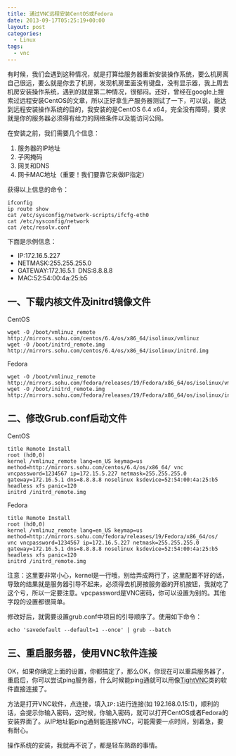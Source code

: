 ```yaml
---
title: 通过VNC远程安装CentOS或Fedora
date: 2013-09-17T05:25:19+00:00
layout: post
categories:
  - Linux
tags:
  - vnc
---
```

有时候，我们会遇到这种情况，就是打算给服务器重新安装操作系统，要么机房离自己很远，要么就是你去了机房，发现机房里面没有键盘，没有显示器，我上周去机房安装操作系统，遇到的就是第二种情况，很郁闷。还好，曾经在google上搜索过远程安装CentOS的文章，所以正好拿生产服务器测试了一下，可以说，能达到远程安装操作系统的目的，我安装的是CentOS 6.4 x64，完全没有障碍，要求就是你的服务器必须得有给力的网络条件以及能访问公网。

在安装之前，我们需要几个信息：

1. 服务器的IP地址
2. 子网掩码
3. 网关和DNS
4. 网卡MAC地址（重要！我们要靠它来做IP指定）

<!--more-->

获得以上信息的命令：
```
ifconfig
ip route show
cat /etc/sysconfig/network-scripts/ifcfg-eth0
cat /etc/sysconfig/network
cat /etc/resolv.conf
```
下面是示例信息：

* IP:172.16.5.227
* NETMASK:255.255.255.0
* GATEWAY:172.16.5.1  DNS:8.8.8.8
* MAC:52:54:00:4a:25:b5

## 一、下载内核文件及initrd镜像文件

CentOS
```
wget -O /boot/vmlinuz_remote http://mirrors.sohu.com/centos/6.4/os/x86_64/isolinux/vmlinuz
wget -O /boot/initrd_remote.img http://mirrors.sohu.com/centos/6.4/os/x86_64/isolinux/initrd.img
```

Fedora
```
wget -O /boot/vmlinuz_remote http://mirrors.sohu.com/fedora/releases/19/Fedora/x86_64/os/isolinux/vmlinuz
wget -O /boot/initrd_remote.img http://mirrors.sohu.com/fedora/releases/19/Fedora/x86_64/os/isolinux/initrd.img
```

## 二、修改Grub.conf启动文件

CentOS
```
title Remote Install
root (hd0,0)
kernel /vmlinuz_remote lang=en_US keymap=us method=http://mirrors.sohu.com/centos/6.4/os/x86_64/ vnc vncpassword=1234567 ip=172.15.5.227 netmask=255.255.255.0 gateway=172.16.5.1 dns=8.8.8.8 noselinux ksdevice=52:54:00:4a:25:b5 headless xfs panic=120
initrd /initrd_remote.img
```

Fedora
```
title Remote Install
root (hd0,0)
kernel /vmlinuz_remote lang=en_US keymap=us method=http://mirrors.sohu.com/fedora/releases/19/Fedora/x86_64/os/ vnc vncpassword=1234567 ip=172.16.5.227 netmask=255.255.255.0 gateway=172.16.5.1 dns=8.8.8.8 noselinux ksdevice=52:54:00:4a:25:b5 headless xfs panic=120
initrd /initrd_remote.img
```

注意：这里要非常小心，kernel是一行哦，别给弄成两行了，这里配置不好的话，导致的结果就是服务器引导不起来，必须得去机房按服务器的开机按钮，我就吃了这个亏，所以一定要注意。vpcpassword是VNC密码，你可以设置为别的。其他字段的设置都很简单。

修改好后，就需要设置grub.conf中项目的引导顺序了。使用如下命令：
```
echo 'savedefault --default=1 --once' | grub --batch
```

## 三、重启服务器，使用VNC软件连接

OK，如果你确定上面的设置，你都搞定了，那么OK，你现在可以重启服务器了，重启后，你可以尝试ping服务器，什么时候能ping通就可以用像[TightVNC](http://www.tightvnc.com/)类的软件直接连接了。

方法是打开VNC软件，点连接，填入`IP:1`进行连接(如 192.168.0.15:1)，顺利的话，会提示你输入密码，这时候，你输入密码，就可以打开CentOS或者Fedora的安装界面了。从IP地址能ping通到能连接VNC，可能需要一点时间，别着急，要有耐心。

操作系统的安装，我就再不说了，都是轻车熟路的事情。

